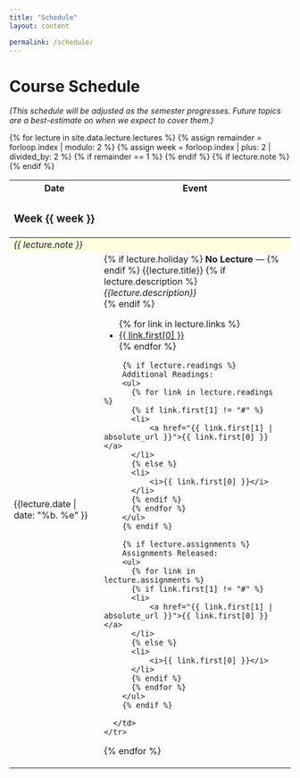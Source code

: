 ```yaml
---
title: "Schedule"
layout: content

permalink: /schedule/
---
```


# Course Schedule

*(This schedule will be adjusted as the semester progresses.  Future topics are a best-estimate on when we expect to cover them.)*


<table class="table table-bordered stat107-schedule">
  <thead>
    <tr>
      <th style="min-width: 80px">Date</th>
      <th>Event</th>
    </tr>
  </thead>
  <tbody>
  {% for lecture in site.data.lecture.lectures %}
    {% assign remainder = forloop.index | modulo: 2 %}
    {% assign week = forloop.index | plus: 2 | divided_by: 2  %}
    {% if remainder == 1 %}
    </tbody>
    <thead>
      <tr>
        <td class="pb-2 pt-4" colspan="2"><h3 class="mb-0">Week {{ week }} </h3></td>
      </tr>
    </thead>
    <tbody>
    {% endif %}
    {% if lecture.note %}
      <tr>
        <td colspan="2" style="background-color: lightyellow;"><i>{{ lecture.note }}</i></td>
      </tr>
    {% endif %}
    <tr>
      <td>{{lecture.date | date: "%b. %e" }}</td>
      <td>
        {% if lecture.holiday %}
        <b>No Lecture</b> &mdash;
        {% endif %}
        {{lecture.title}}
        {% if lecture.description %}
        <div class="small"><i>{{lecture.description}}</i></div>
        {% endif %}
        <ul>
          {% for link in lecture.links %}
          <li>
              <a href="{{ link.first[1] | absolute_url }}">{{ link.first[0] }}</a>
          </li>
          {% endfor %}
        </ul>


        {% if lecture.readings %}
        Additional Readings:
        <ul>
          {% for link in lecture.readings %}
          {% if link.first[1] != "#" %}
          <li>
              <a href="{{ link.first[1] | absolute_url }}">{{ link.first[0] }}</a>
          </li>
          {% else %}
          <li>
              <i>{{ link.first[0] }}</i>
          </li>
          {% endif %}
          {% endfor %}
        </ul>
        {% endif %}        

        {% if lecture.assignments %}
        Assignments Released:
        <ul>
          {% for link in lecture.assignments %}
          {% if link.first[1] != "#" %}
          <li>
              <a href="{{ link.first[1] | absolute_url }}">{{ link.first[0] }}</a>
          </li>
          {% else %}
          <li>
              <i>{{ link.first[0] }}</i>
          </li>
          {% endif %}
          {% endfor %}
        </ul>
        {% endif %}

      </td>
    </tr>

  {% endfor %}
  </tbody>
</table>
